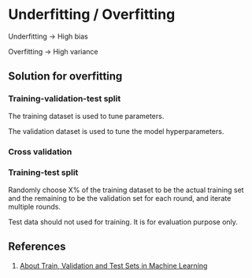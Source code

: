 # Underfitting / Overfitting

Underfitting -&gt; High bias

Overfitting -&gt; High variance

## Solution for overfitting

### **Training-validation-test split**

The training dataset is used to tune parameters.

The validation dataset is used to tune the model hyperparameters.

### Cross validation

### **Training-test split**

Randomly choose X% of the training dataset to be the actual training set and the remaining to be the validation set for each round, and iterate multiple rounds.

Test data should not used for training. It is for evaluation purpose only.

## References

1. [About Train, Validation and Test Sets in Machine Learning](https://towardsdatascience.com/train-validation-and-test-sets-72cb40cba9e7)


